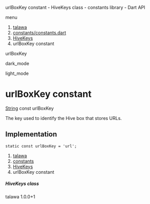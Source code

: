 




urlBoxKey constant - HiveKeys class - constants library - Dart API







menu

1. [talawa](../../index.html)
2. [constants/constants.dart](../../file-___home_harshil_Desktop_open-source_palisadoes_talawa_lib_constants_constants/)
3. [HiveKeys](../../file-___home_harshil_Desktop_open-source_palisadoes_talawa_lib_constants_constants/HiveKeys-class.html)
4. urlBoxKey constant

urlBoxKey


dark\_mode

light\_mode




# urlBoxKey constant


[String](https://api.flutter.dev/flutter/dart-core/String-class.html)
const urlBoxKey

The key used to identify the Hive box that stores URLs.


## Implementation

```
static const urlBoxKey = 'url';
```

 


1. [talawa](../../index.html)
2. [constants](../../file-___home_harshil_Desktop_open-source_palisadoes_talawa_lib_constants_constants/)
3. [HiveKeys](../../file-___home_harshil_Desktop_open-source_palisadoes_talawa_lib_constants_constants/HiveKeys-class.html)
4. urlBoxKey constant

##### HiveKeys class





talawa
1.0.0+1






